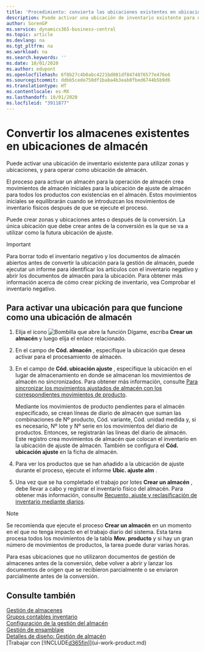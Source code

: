 ```yaml
---
title: 'Procedimiento: convierta las ubicaciones existentes en ubicaciones de almacén | Documentos de Microsoft'
description: Puede activar una ubicación de inventario existente para utilizar zonas y ubicaciones, y para operar como ubicación de almacén.
author: SorenGP
ms.service: dynamics365-business-central
ms.topic: article
ms.devlang: na
ms.tgt_pltfrm: na
ms.workload: na
ms.search.keywords: ''
ms.date: 10/01/2020
ms.author: edupont
ms.openlocfilehash: 6f8b27c4b0abc4221bd081df8474876577e476e6
ms.sourcegitcommit: ddbb5cede750df1baba4b3eab8fbed6744b5b9d6
ms.translationtype: HT
ms.contentlocale: es-MX
ms.lasthandoff: 10/01/2020
ms.locfileid: "3911877"
---
```

# <a name="convert-existing-locations-to-warehouse-locations"></a>Convertir los almacenes existentes en ubicaciones de almacén
Puede activar una ubicación de inventario existente para utilizar zonas y ubicaciones, y para operar como ubicación de almacén.  

El proceso para activar un almacén para la operación de almacén crea movimientos de almacén iniciales para la ubicación de ajuste de almacén para todos los productos con existencias en el almacén. Estos movimientos iniciales se equilibrarán cuando se introduzcan los movimientos de inventario físicos después de que se ejecute el proceso.  

Puede crear zonas y ubicaciones antes o después de la conversión. La única ubicación que debe crear antes de la conversión es la que se va a utilizar como la futura ubicación de ajuste.  

> [!IMPORTANT]  
>  Para borrar todo el inventario negativo y los documentos de almacén abiertos antes de convertir la ubicación para la gestión de almacén, puede ejecutar un informe para identificar los artículos con el inventario negativo y abrir los documentos de almacén para la ubicación. Para obtener más información acerca de cómo crear picking de inventario, vea Comprobar el inventario negativo.  

## <a name="to-enable-an-existing-location-to-operate-as-a-warehouse-location"></a>Para activar una ubicación para que funcione como una ubicación de almacén  
1.  Elija el icono ![Bombilla que abre la función Dígame](media/ui-search/search_small.png "Dígame qué desea hacer"), escriba **Crear un almacén** y luego elija el enlace relacionado.  
2.  En el campo de **Cód. almacén** , especifique la ubicación que desea activar para el procesamiento de almacén.  
3.  En el campo de **Cód. ubicación ajuste** , especifique la ubicación en el lugar de almacenamiento en donde se almacenan los movimientos de almacén no sincronizados. Para obtener más información, consulte [Para sincronizar los movimientos ajustados de almacén con los correspondientes movimientos de producto](inventory-how-count-adjust-reclassify.md#to-synchronize-the-adjusted-warehouse-entries-with-the-related-item-ledger-entries).  

    Mediante los movimientos de producto pendientes para el almacén especificado, se crean líneas de diario de almacén que suman las combinaciones de Nº producto, Cód. variante, Cód. unidad medida y, si es necesario, Nº lote y Nº serie en los movimientos del diario de productos. Entonces, se registrarán las líneas del diario de almacén. Este registro crea movimientos de almacén que colocan el inventario en la ubicación de ajuste de almacén. También se configura el **Cód. ubicación ajuste** en la ficha de almacén.  

4.  Para ver los productos que se han añadido a la ubicación de ajuste durante el proceso, ejecute el informe **Ubic. ajuste alm** .  
5.  Una vez que se ha completado el trabajo por lotes **Crear un almacén** , debe llevar a cabo y registrar el inventario físico del almacén. Para obtener más información, consulte [Recuento, ajuste y reclasificación de inventario mediante diarios](inventory-how-count-adjust-reclassify.md).  

> [!NOTE]  
>  Se recomienda que ejecute el proceso **Crear un almacén** en un momento en el que no tenga impacto en el trabajo diario del sistema. Esta tarea procesa todos los movimientos de la tabla **Mov. producto** y si hay un gran número de movimientos de productos, la tarea puede durar varias horas.  

 Para esas ubicaciones que no utilizaron documentos de gestión de almacenes antes de la conversión, debe volver a abrir y lanzar los documentos de origen que se recibieron parcialmente o se enviaron parcialmente antes de la conversión.  

## <a name="see-also"></a>Consulte también  
[Gestión de almacenes](warehouse-manage-warehouse.md)  
[Grupos contables inventario](inventory-manage-inventory.md)  
[Configuración de la gestión del almacén](warehouse-setup-warehouse.md)     
[Gestión de ensamblaje](assembly-assemble-items.md)    
[Detalles de diseño: Gestión de almacén](design-details-warehouse-management.md)  
[Trabajar con [!INCLUDE[d365fin](includes/d365fin_md.md)]](ui-work-product.md)
